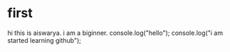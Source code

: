 # first

hi
this is aiswarya. i am a biginner.
console.log("hello");
console.log("i am started learning github");
